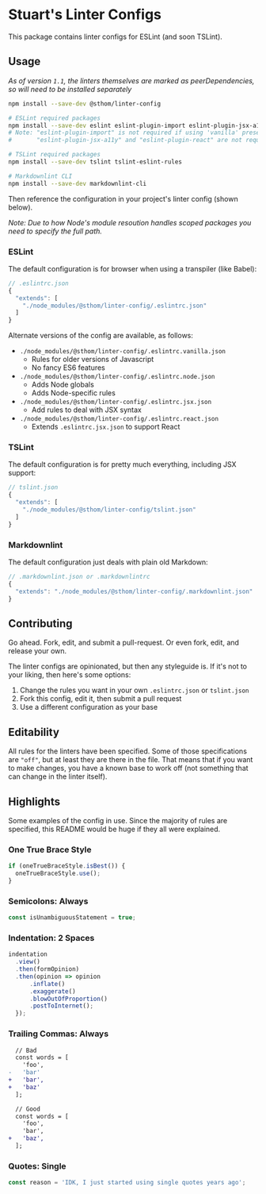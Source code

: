 # Stuart's Linter Configs

This package contains linter configs for ESLint (and soon TSLint).

## Usage

*As of version `1.1`, the linters themselves are marked as peerDependencies, so will need to be installed separately*

```sh
npm install --save-dev @sthom/linter-config

# ESLint required packages
npm install --save-dev eslint eslint-plugin-import eslint-plugin-jsx-a11y eslint-plugin-react
# Note: "eslint-plugin-import" is not required if using 'vanilla' preset.
#       "eslint-plugin-jsx-a11y" and "eslint-plugin-react" are not required if using default or 'vanilla' preset.

# TSLint required packages
npm install --save-dev tslint tslint-eslint-rules

# Markdownlint CLI
npm install --save-dev markdownlint-cli
```

Then reference the configuration in your project's linter config (shown below).

*Note: Due to how Node's module resoution handles scoped packages you need to specify the full path.*

### ESLint

The default configuration is for browser when using a transpiler (like Babel):

```js
// .eslintrc.json
{
  "extends": [
    "./node_modules/@sthom/linter-config/.eslintrc.json"
  ]
}
```

Alternate versions of the config are available, as follows:

* `./node_modules/@sthom/linter-config/.eslintrc.vanilla.json`
  * Rules for older versions of Javascript
  * No fancy ES6 features
* `./node_modules/@sthom/linter-config/.eslintrc.node.json`
  * Adds Node globals
  * Adds Node-specific rules
* `./node_modules/@sthom/linter-config/.eslintrc.jsx.json`
  * Add rules to deal with JSX syntax
* `./node_modules/@sthom/linter-config/.eslintrc.react.json`
  * Extends `.eslintrc.jsx.json` to support React

### TSLint

The default configuration is for pretty much everything, including JSX support:

```js
// tslint.json
{
  "extends": [
    "./node_modules/@sthom/linter-config/tslint.json"
  ]
}
```

### Markdownlint

The default configuration just deals with plain old Markdown:

```js
// .markdownlint.json or .markdownlintrc
{
  "extends": "./node_modules/@sthom/linter-config/.markdownlint.json"
}
```

## Contributing

Go ahead. Fork, edit, and submit a pull-request. Or even fork, edit, and release your own.

The linter configs are opinionated, but then any styleguide is. If it's not to your liking, then here's some options:

1. Change the rules you want in your own `.eslintrc.json` or `tslint.json`
2. Fork this config, edit it, then submit a pull request
3. Use a different configuration as your base

## Editability

All rules for the linters have been specified. Some of those specifications are `"off"`, but at least they are there in the file. That means that if you want to make changes, you have a known base to work off (not something that can change in the linter itself).

## Highlights

Some examples of the config in use. Since the majority of rules are specified, this README would be huge if they all were explained.

### One True Brace Style

```js
if (oneTrueBraceStyle.isBest()) {
  oneTrueBraceStyle.use();
}
```

### Semicolons: Always

```js
const isUnambiguousStatement = true;
```

### Indentation: 2 Spaces

```js
indentation
  .view()
  .then(formOpinion)
  .then(opinion => opinion
      .inflate()
      .exaggerate()
      .blowOutOfProportion()
      .postToInternet();
  });
```

### Trailing Commas: Always

```diff
  // Bad
  const words = [
    'foo',
-   'bar'
+   'bar',
+   'baz'
  ];

  // Good
  const words = [
    'foo',
    'bar',
+   'baz',
  ];
```

### Quotes: Single

```js
const reason = 'IDK, I just started using single quotes years ago';
```
